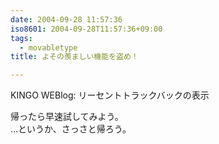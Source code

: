 ```yaml
---
date: 2004-09-28 11:57:36
iso8601: 2004-09-28T11:57:36+09:00
tags:
  - movabletype
title: よその羨ましい機能を盗め！

---
```


<div class="entry-body">
  <p>KINGO WEBlog: リーセントトラックバックの表示</p>

  <p>帰ったら早速試してみよう。<br />
    …というか、さっさと帰ろう。</p>
</div>

